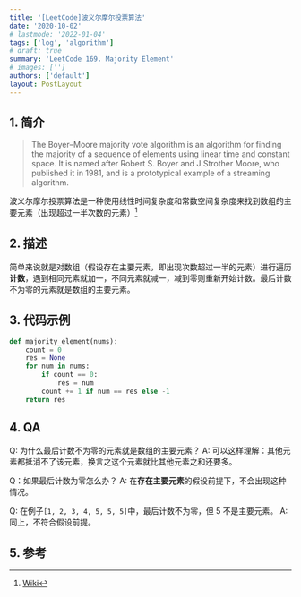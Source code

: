 ```yaml
---
title: '[LeetCode]波义尔摩尔投票算法'
date: '2020-10-02'
# lastmode: '2022-01-04'
tags: ['log', 'algorithm']
# draft: true
summary: 'LeetCode 169. Majority Element'
# images: ['']
authors: ['default']
layout: PostLayout
---
```


## 1. 简介

> The Boyer–Moore majority vote algorithm is an algorithm for finding the majority of a sequence of elements using linear time and constant space. It is named after Robert S. Boyer and J Strother Moore, who published it in 1981, and is a prototypical example of a streaming algorithm.

波义尔摩尔投票算法是一种使用线性时间复杂度和常数空间复杂度来找到数组的主要元素（出现超过一半次数的元素）[^1]

## 2. 描述

简单来说就是对数组（假设存在主要元素，即出现次数超过一半的元素）进行遍历**计数**，遇到相同元素就加一，不同元素就减一，减到零则重新开始计数。最后计数不为零的元素就是数组的主要元素。

## 3. 代码示例

```python
def majority_element(nums):
    count = 0
    res = None
    for num in nums:
        if count == 0:
            res = num
        count += 1 if num == res else -1
    return res
```

## 4. QA

Q: 为什么最后计数不为零的元素就是数组的主要元素？
A: 可以这样理解：其他元素都抵消不了该元素，换言之这个元素就比其他元素之和还要多。

Q：如果最后计数为零怎么办？
A: 在**存在主要元素**的假设前提下，不会出现这种情况。

Q: 在例子`[1, 2, 3, 4, 5, 5, 5]`中，最后计数不为零，但 5 不是主要元素。
A: 同上，不符合假设前提。

## 5. 参考

[^1]: [Wiki](https://en.wikipedia.org/wiki/Boyer%E2%80%93Moore_majority_vote_algorithm)
